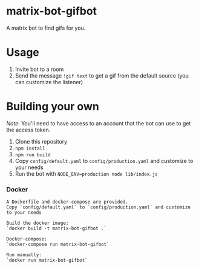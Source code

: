 # matrix-bot-gifbot

A matrix bot to find gifs for you.

# Usage

1. Invite bot to a room
2. Send the message `!gif text` to get a gif from the default source (you can customize the listener)

# Building your own

*Note*: You'll need to have access to an account that the bot can use to get the access token.

1. Clone this repository
2. `npm install`
3. `npm run build`
4. Copy `config/default.yaml` to `config/production.yaml` and customize to your needs
5. Run the bot with `NODE_ENV=production node lib/index.js`

### Docker

```
A Dockerfile and docker-compose are provided.
Copy `config/default.yaml` to `config/production.yaml` and customize to your needs

Build the docker image:
`docker build -t matrix-bot-gifbot .`

Docker-compose:
`docker-compose run matrix-bot-gifbot`

Run manually:
`docker run matrix-bot-gifbot`
```
